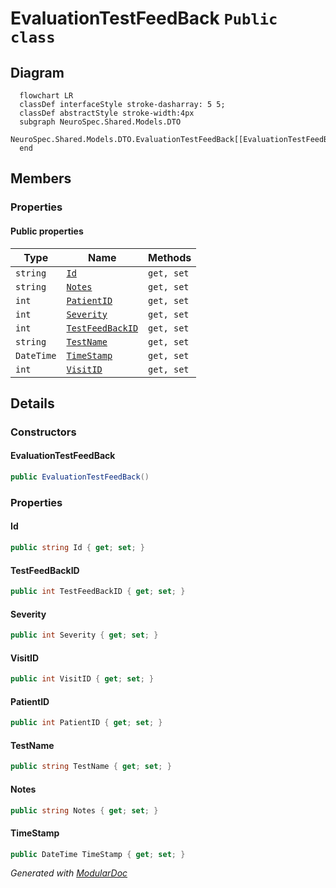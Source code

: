 # EvaluationTestFeedBack `Public class`

## Diagram
```mermaid
  flowchart LR
  classDef interfaceStyle stroke-dasharray: 5 5;
  classDef abstractStyle stroke-width:4px
  subgraph NeuroSpec.Shared.Models.DTO
  NeuroSpec.Shared.Models.DTO.EvaluationTestFeedBack[[EvaluationTestFeedBack]]
  end
```

## Members
### Properties
#### Public  properties
| Type | Name | Methods |
| --- | --- | --- |
| `string` | [`Id`](#id) | `get, set` |
| `string` | [`Notes`](#notes) | `get, set` |
| `int` | [`PatientID`](#patientid) | `get, set` |
| `int` | [`Severity`](#severity) | `get, set` |
| `int` | [`TestFeedBackID`](#testfeedbackid) | `get, set` |
| `string` | [`TestName`](#testname) | `get, set` |
| `DateTime` | [`TimeStamp`](#timestamp) | `get, set` |
| `int` | [`VisitID`](#visitid) | `get, set` |

## Details
### Constructors
#### EvaluationTestFeedBack
```csharp
public EvaluationTestFeedBack()
```

### Properties
#### Id
```csharp
public string Id { get; set; }
```

#### TestFeedBackID
```csharp
public int TestFeedBackID { get; set; }
```

#### Severity
```csharp
public int Severity { get; set; }
```

#### VisitID
```csharp
public int VisitID { get; set; }
```

#### PatientID
```csharp
public int PatientID { get; set; }
```

#### TestName
```csharp
public string TestName { get; set; }
```

#### Notes
```csharp
public string Notes { get; set; }
```

#### TimeStamp
```csharp
public DateTime TimeStamp { get; set; }
```

*Generated with* [*ModularDoc*](https://github.com/hailstorm75/ModularDoc)
